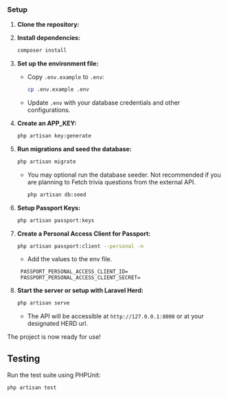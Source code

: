 ### Setup

1. **Clone the repository:**

2. **Install dependencies:**
   ```bash
   composer install
   ```

3. **Set up the environment file:**
   - Copy `.env.example` to `.env`:
     ```bash
     cp .env.example .env
     ```
   - Update `.env` with your database credentials and other configurations.

4. **Create an APP_KEY:**
   ```bash
   php artisan key:generate
   ```

5. **Run migrations and seed the database:**
   ```bash
   php artisan migrate
   ```
   - You may optional run the database seeder. Not recommended if you are planning to Fetch trivia questions from the external API.
        ```bash
        php artisan db:seed
        ```

6. **Setup Passport Keys:**
   ```bash
   php artisan passport:keys
   ```

7. **Create a Personal Access Client for Passport:**
   ```bash
   php artisan passport:client --personal -n
   ```
   - Add the values to the env file.
   ```
    PASSPORT_PERSONAL_ACCESS_CLIENT_ID=
    PASSPORT_PERSONAL_ACCESS_CLIENT_SECRET=
    ```

8. **Start the server or setup with Laravel Herd:**
   ```bash
   php artisan serve
   ```
   - The API will be accessible at `http://127.0.0.1:8000` or at your designated HERD url.

The project is now ready for use!



## Testing

Run the test suite using PHPUnit:

```bash
php artisan test
```